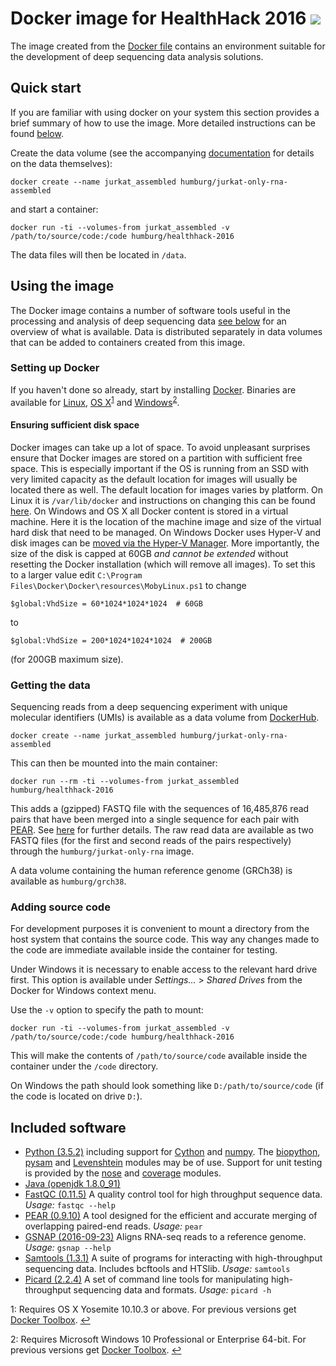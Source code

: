 # Docker image for HealthHack 2016 [![](https://images.microbadger.com/badges/version/humburg/healthhack-2016.svg)](https://hub.docker.com/r/humburg/healthhack-2016/ "View the image on DockerHub")

The image created from the [Docker file](Dockerfile) contains an environment suitable
for the development of deep sequencing data analysis solutions.

## Quick start
If you are familiar with using docker on your system this section provides a brief
summary of how to use the image. More detailed instructions can be found
[below](#using-the-image).

Create the data volume (see the accompanying [documentation](data/assembled/README.md)
for details on the data themselves):

```
docker create --name jurkat_assembled humburg/jurkat-only-rna-assembled
```

and start a container:

```
docker run -ti --volumes-from jurkat_assembled -v /path/to/source/code:/code humburg/healthhack-2016
```

The data files will then be located in `/data`.

## Using the image
The Docker image contains a number of software tools useful in the processing and analysis
of deep sequencing data [see below](#included-software) for an overview of what is available.
Data is distributed separately in data volumes that can be added to containers created from
this image.

### Setting up Docker
If you haven't done so already, start by installing 
[Docker](https://www.docker.com/products/overview). Binaries
are available for [Linux](https://docs.docker.com/engine/installation/linux/),
[OS X](https://download.docker.com/mac/stable/Docker.dmg)<sup name="a1">[1](#fn1)</sup> and 
[Windows](https://download.docker.com/win/stable/InstallDocker.msi)<sup name="a2">[2](#fn2)</sup>. 

#### Ensuring sufficient disk space
Docker images can take up a lot of space. To avoid unpleasant surprises ensure that
Docker images are stored on a partition with sufficient free space. This is especially
important if the OS is running from an SSD with very limited capacity as the default location
for images will usually be located there as well. The default location for images varies
by platform. On Linux it is `/var/lib/docker` and instructions on changing this can be found 
[here](https://forums.docker.com/t/how-do-i-change-the-docker-image-installation-directory/1169).
 On Windows and OS X all Docker content is stored in a virtual machine. Here it is the location
 of the machine image and size of the virtual hard disk that need to be managed. On Windows
 Docker uses Hyper-V and disk images can be 
 [moved via the Hyper-V Manager](https://technet.microsoft.com/en-au/library/cc708355(v=ws.10).aspx). More importantly, the size of the disk is capped at 60GB *and cannot be extended* without
 resetting the Docker installation (which will remove all images). To set this to a larger
 value edit `C:\Program Files\Docker\Docker\resources\MobyLinux.ps1` to change

 ```
$global:VhdSize = 60*1024*1024*1024  # 60GB
 ```

 to 

 ```
$global:VhdSize = 200*1024*1024*1024  # 200GB
 ```
 
 (for 200GB maximum size).

### Getting the data
Sequencing reads from a deep sequencing experiment with unique molecular identifiers (UMIs)
is available as a data volume from 
[DockerHub](https://hub.docker.com/r/humburg/jurkat-only-rna-assembled/).

```
docker create --name jurkat_assembled humburg/jurkat-only-rna-assembled
``` 

This can then be mounted into the main container:

```
docker run --rm -ti --volumes-from jurkat_assembled humburg/healthhack-2016
```

This adds a (gzipped) FASTQ file with the sequences of 16,485,876 read pairs
that have been merged into a single sequence for each pair with 
[PEAR](http://sco.h-its.org/exelixis/web/software/pear/doc.html).
See [here](data/assembled/README.md) for further details. The raw read
data are available as two FASTQ files (for the first and second reads of 
the pairs respectively) through the `humburg/jurkat-only-rna` image. 

A data volume containing the human reference genome (GRCh38) is available
as `humburg/grch38`.

### Adding source code
For development purposes it is convenient to mount a directory from the
host system that contains the source code. This way any changes made to
the code are immediate available inside the container for testing.

Under Windows it is necessary to enable access to the relevant hard drive
first. This option is available under *Settings...* > *Shared Drives* from
the Docker for Windows context menu.

Use the `-v` option to specify the path to mount:

```
docker run -ti --volumes-from jurkat_assembled -v /path/to/source/code:/code humburg/healthhack-2016
```

This will make the contents of `/path/to/source/code` available inside the container
under the `/code` directory.

On Windows the path should look something like `D:/path/to/source/code` (if the code is located on drive `D:`).

## Included software
* [Python (3.5.2)](https://docs.python.org/3/whatsnew/3.5.html)
  including support for [Cython](http://cython.org/) and [numpy](http://www.numpy.org/).
  The [biopython](http://biopython.org/wiki/Documentation), 
  [pysam](http://pysam.readthedocs.io/en/latest/)
  and [Levenshtein](https://rawgit.com/ztane/python-Levenshtein/master/docs/Levenshtein.html)
  modules may be of use. Support for unit testing is provided by the
  [nose](http://nose.readthedocs.io/en/latest/)
  and [coverage](https://coverage.readthedocs.io/en/coverage-4.2/) modules.
* [Java (openjdk 1.8.0_91)](http://www.oracle.com/technetwork/java/javase/overview/java8-2100321.html)
* [FastQC (0.11.5)](http://www.bioinformatics.babraham.ac.uk/projects/fastqc/)
  A quality control tool for high throughput sequence data.
  *Usage:* `fastqc --help`
* [PEAR (0.9.10)](http://sco.h-its.org/exelixis/web/software/pear/doc.html) A tool 
  designed for the efficient and accurate merging of overlapping paired-end
  reads.
  *Usage:* `pear`
* [GSNAP (2016-09-23)](http://research-pub.gene.com/gmap/) 
  Aligns RNA-seq reads to a reference genome.
  *Usage:* `gsnap --help`
* [Samtools (1.3.1)](http://www.htslib.org/) A suite of programs for interacting with
  high-throughput sequencing data. Includes bcftools and HTSlib. 
  *Usage:* `samtools`
* [Picard (2.2.4)](https://broadinstitute.github.io/picard/) 
  A set of command line tools for manipulating high-throughput sequencing data
  and formats. 
  *Usage:* `picard -h`

<a name="fn1">1</a>: Requires OS X Yosemite 10.10.3 or above.
For previous versions get [Docker Toolbox](https://www.docker.com/products/docker-toolbox). [↩](#a1)

<a name="fn2">2</a>: Requires Microsoft Windows 10 Professional or Enterprise 64-bit. 
For previous versions get [Docker Toolbox](https://www.docker.com/products/docker-toolbox). [↩](#a2)
